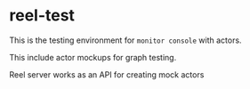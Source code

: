 # reel-test

This is the testing environment for `monitor console` with actors.

This include actor mockups for graph testing.

Reel server works as an API for creating mock actors
